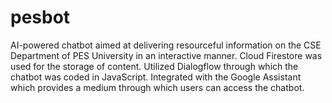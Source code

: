 # pesbot
AI-powered chatbot aimed at delivering resourceful information on the CSE Department of PES University in an interactive manner. Cloud Firestore was used for the storage of content. Utilized Dialogflow through which the chatbot was coded in JavaScript. Integrated with the Google Assistant which provides a medium through which users can access the chatbot.
